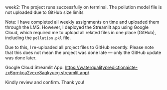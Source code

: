 week2:
The project runs successfully on terminal.
The pollution model file is not uploaded due to GitHub size limits

Note: I have completed all weekly assignments on time and uploaded them through the LMS. However, I deployed the Streamlit app using Google Cloud, which required me to upload all related files in one place (GitHub), including the `pollution.pkl` file. 

Due to this, I re-uploaded all project files to GitHub recently. Please note that this does not mean the project was done late — only the GitHub update was done later.

Google Cloud Streamlit App: 
  https://waterqualitypredictionaicte-zx6qrnkca2vexe8aqkyucg.streamlit.app/


Kindly review and confirm. Thank you!